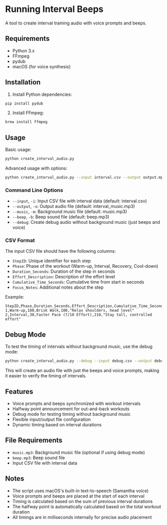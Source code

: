 # Running Interval Beeps

A tool to create interval training audio with voice prompts and beeps.

## Requirements

- Python 3.x
- FFmpeg
- pydub
- macOS (for voice synthesis)

## Installation

1. Install Python dependencies:
```bash
pip install pydub
```

2. Install FFmpeg:
```bash
brew install ffmpeg
```

## Usage

Basic usage:
```bash
python create_interval_audio.py
```

Advanced usage with options:
```bash
python create_interval_audio.py --input interval.csv --output output.mp3 --music background.mp3 --beep beep.mp3
```

### Command Line Options

- `--input`, `-i`: Input CSV file with interval data (default: interval.csv)
- `--output`, `-o`: Output audio file (default: interval_music.mp3)
- `--music`, `-m`: Background music file (default: music.mp3)
- `--beep`, `-b`: Beep sound file (default: beep.mp3)
- `--debug`: Create debug audio without background music (just beeps and voice)

### CSV Format

The input CSV file should have the following columns:
- `StepID`: Unique identifier for each step
- `Phase`: Phase of the workout (Warm-up, Interval, Recovery, Cool-down)
- `Duration_Seconds`: Duration of the step in seconds
- `Effort_Description`: Description of the effort level
- `Cumulative_Time_Seconds`: Cumulative time from start in seconds
- `Focus_Notes`: Additional notes about the step

Example:
```csv
StepID,Phase,Duration_Seconds,Effort_Description,Cumulative_Time_Seconds,Focus_Notes
1,Warm-up,180,Brisk Walk,180,"Relax shoulders, head level"
2,Interval,30,Faster Pace (7/10 Effort),210,"Stay tall, controlled effort"
```

## Debug Mode

To test the timing of intervals without background music, use the debug mode:
```bash
python create_interval_audio.py --debug --input debug.csv --output debug_audio.mp3
```

This will create an audio file with just the beeps and voice prompts, making it easier to verify the timing of intervals.

## Features

- Voice prompts and beeps synchronized with workout intervals
- Halfway point announcement for out-and-back workouts
- Debug mode for testing timing without background music
- Flexible input/output file configuration
- Dynamic timing based on interval durations

## File Requirements

- `music.mp3`: Background music file (optional if using debug mode)
- `beep.mp3`: Beep sound file
- Input CSV file with interval data

## Notes

- The script uses macOS's built-in text-to-speech (Samantha voice)
- Voice prompts and beeps are placed at the start of each interval
- Timing is calculated based on the sum of previous interval durations
- The halfway point is automatically calculated based on the total workout duration
- All timings are in milliseconds internally for precise audio placement 
